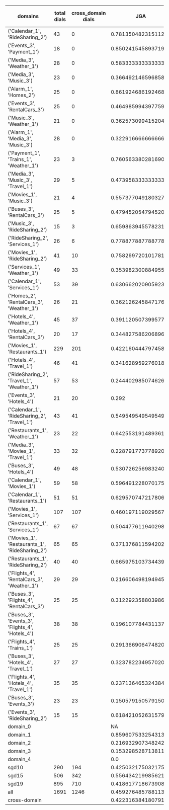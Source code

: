 | domains                                          |   total dials |   cross_domain dials | JGA                 | RSA                | TA                 | CDTA                 |   total turns |   cross-domain turns |
|--------------------------------------------------|---------------|----------------------|---------------------|--------------------|--------------------|----------------------|---------------|----------------------|
| ('Calendar_1', 'RideSharing_2')                  |            43 |                    0 | 0.7813504823151125  | 0.9406683375104431 | 0.8778135048231511 | NA                   |           311 |                    0 |
| ('Events_3', 'Payment_1')                        |            18 |                    0 | 0.8502415458937198  | 0.963095238095238  | 0.8888888888888888 | NA                   |           207 |                    0 |
| ('Media_3', 'Weather_1')                         |            28 |                    0 | 0.5833333333333334  | 0.8332710047369731 | 0.8676470588235294 | NA                   |           204 |                    0 |
| ('Media_3', 'Music_3')                           |            23 |                    0 | 0.36649214659685864 | 0.6510707635009311 | 0.7015706806282722 | NA                   |           191 |                    0 |
| ('Alarm_1', 'Homes_2')                           |            25 |                    0 | 0.8619246861924686  | 0.9742637844611529 | 0.9456066945606695 | NA                   |           239 |                    0 |
| ('Events_3', 'RentalCars_3')                     |            25 |                    0 | 0.4649859943977591  | 0.8488583556965904 | 0.7338935574229691 | NA                   |           357 |                    0 |
| ('Music_3', 'Weather_1')                         |            21 |                    0 | 0.36257309941520466 | 0.6817192521180246 | 0.8011695906432749 | NA                   |           171 |                    0 |
| ('Alarm_1', 'Media_3', 'Music_3')                |            28 |                    0 | 0.3229166666666667  | 0.695022590809108  | 0.7256944444444444 | NA                   |           288 |                    0 |
| ('Payment_1', 'Trains_1', 'Weather_1')           |            23 |                    3 | 0.7605633802816901  | 0.962635678104886  | 0.8901408450704226 | 0.3333333333333333   |           355 |                    3 |
| ('Media_3', 'Music_3', 'Travel_1')               |            29 |                    5 | 0.4739583333333333  | 0.8341626357293935 | 0.8333333333333334 | 0.4                  |           384 |                    5 |
| ('Movies_1', 'Music_3')                          |            21 |                    4 | 0.5573770491803278  | 0.8444649698960041 | 0.7650273224043715 | 0.75                 |           183 |                    4 |
| ('Buses_3', 'RentalCars_3')                      |            25 |                    5 | 0.4794520547945205  | 0.9175005746535486 | 0.8712328767123287 | 0.0                  |           365 |                    5 |
| ('Music_3', 'RideSharing_2')                     |            15 |                    3 | 0.6598639455782312  | 0.9027271192164807 | 0.8707482993197279 | 0.6666666666666666   |           147 |                    3 |
| ('RideSharing_2', 'Services_1')                  |            26 |                    6 | 0.7788778877887789  | 0.9433185038721373 | 0.9141914191419142 | 0.0                  |           303 |                    6 |
| ('Movies_1', 'RideSharing_2')                    |            41 |                   10 | 0.7582697201017812  | 0.937208781362007  | 0.8880407124681934 | 0.0                  |           393 |                   10 |
| ('Services_1', 'Weather_1')                      |            49 |                   33 | 0.35398230088495575 | 0.8074726134585295 | 0.7234513274336283 | 0.0                  |           452 |                   48 |
| ('Calendar_1', 'Services_1')                     |            53 |                   39 | 0.6306620209059234  | 0.8976662887377177 | 0.789198606271777  | 0.10204081632653061  |           574 |                   49 |
| ('Homes_2', 'RentalCars_3', 'Weather_1')         |            26 |                   21 | 0.36212624584717606 | 0.8611485088985084 | 0.7142857142857143 | 0.0                  |           301 |                   22 |
| ('Hotels_4', 'Weather_1')                        |            45 |                   37 | 0.39112050739957716 | 0.8718767715419503 | 0.854122621564482  | 0.0                  |           473 |                   37 |
| ('Hotels_4', 'RentalCars_3')                     |            20 |                   17 | 0.3448275862068966  | 0.8680086869845913 | 0.8314176245210728 | 0.0                  |           261 |                   17 |
| ('Movies_1', 'Restaurants_1')                    |           229 |                  201 | 0.4221604447974583  | 0.8629323958342794 | 0.7609213661636219 | 0.0                  |          2518 |                  269 |
| ('Hotels_4', 'Travel_1')                         |            46 |                   41 | 0.3416289592760181  | 0.7868017150313805 | 0.8122171945701357 | 0.0                  |           442 |                   41 |
| ('RideSharing_2', 'Travel_1', 'Weather_1')       |            57 |                   53 | 0.24440298507462688 | 0.7644182404144455 | 0.746268656716418  | 0.0                  |           536 |                   78 |
| ('Events_3', 'Hotels_4')                         |            21 |                   20 | 0.292               | 0.8146607728886214 | 0.764              | 0.0                  |           250 |                   20 |
| ('Calendar_1', 'RideSharing_2', 'Travel_1')      |            43 |                   41 | 0.5495495495495496  | 0.8520181405895704 | 0.8085585585585585 | 0.0                  |           444 |                   41 |
| ('Restaurants_1', 'Weather_1')                   |            23 |                   22 | 0.6425531914893617  | 0.9029388821055488 | 0.8553191489361702 | 0.0                  |           235 |                   23 |
| ('Media_3', 'Movies_1', 'Travel_1')              |            33 |                   32 | 0.22879177377892032 | 0.7622622061975158 | 0.7326478149100257 | 0.03125              |           389 |                   32 |
| ('Buses_3', 'Hotels_4')                          |            49 |                   48 | 0.5307262569832403  | 0.9072749232867106 | 0.8230912476722533 | 0.0                  |           537 |                   48 |
| ('Calendar_1', 'Movies_1')                       |            59 |                   58 | 0.5964912280701754  | 0.8895739129969181 | 0.787719298245614  | 0.0                  |           570 |                   69 |
| ('Calendar_1', 'Restaurants_1')                  |            51 |                   51 | 0.629570747217806   | 0.9147316114487827 | 0.8235294117647058 | 0.0                  |           629 |                   60 |
| ('Movies_1', 'Services_1')                       |           107 |                  107 | 0.46019711902956784 | 0.8720256161432652 | 0.78013646702047   | 0.0                  |          1319 |                  198 |
| ('Restaurants_1', 'Services_1')                  |            67 |                   67 | 0.5044776119402985  | 0.8970765431413577 | 0.7681592039800995 | 0.0                  |          1005 |                  132 |
| ('Movies_1', 'Restaurants_1', 'RideSharing_2')   |            65 |                   65 | 0.3713768115942029  | 0.8786557462267399 | 0.7182971014492754 | 0.0                  |          1104 |                  173 |
| ('Restaurants_1', 'RideSharing_2')               |            40 |                   40 | 0.6659751037344398  | 0.9285763372696416 | 0.8568464730290456 | 0.0                  |           482 |                   40 |
| ('Flights_4', 'RentalCars_3', 'Weather_1')       |            29 |                   29 | 0.21660649819494585 | 0.776240222196104  | 0.6353790613718412 | 0.0                  |           277 |                   56 |
| ('Buses_3', 'Flights_4', 'RentalCars_3')         |            25 |                   25 | 0.3122923588039867  | 0.8343181616538013 | 0.7142857142857143 | 0.0                  |           301 |                   47 |
| ('Buses_3', 'Events_3', 'Flights_4', 'Hotels_4') |            38 |                   38 | 0.19610778443113772 | 0.7446411421726378 | 0.6541916167664671 | 0.007575757575757576 |           668 |                  132 |
| ('Flights_4', 'Trains_1')                        |            25 |                   25 | 0.29136690647482016 | 0.7988458690705872 | 0.7553956834532374 | 0.0                  |           278 |                   25 |
| ('Buses_3', 'Hotels_4', 'Travel_1')              |            27 |                   27 | 0.3237822349570201  | 0.8710400214864498 | 0.8022922636103151 | 0.0                  |           349 |                   54 |
| ('Flights_4', 'Hotels_4', 'Travel_1')            |            35 |                   35 | 0.2371364653243848  | 0.8381176720755174 | 0.7651006711409396 | 0.0                  |           447 |                   68 |
| ('Buses_3', 'Events_3')                          |            23 |                   23 | 0.15057915057915058 | 0.567291824137062  | 0.61003861003861   | 0.0                  |           259 |                   23 |
| ('Events_3', 'RideSharing_2')                    |            15 |                   15 | 0.618421052631579   | 0.8804793586043584 | 0.7763157894736842 | 0.0                  |           152 |                   15 |
| domain_0                                         |               |                      | NA                  | NA                 | NA                 | NA                   |             0 |                    0 |
| domain_1                                         |               |                      | 0.8596075332543132  | 0.9325965731758028 | 0.9242723561174766 | NA                   |          7593 |                    0 |
| domain_2                                         |               |                      | 0.2169329073482428  | 0.819312636990434  | 0.6898828541001065 | 0.007308970099667774 |          9390 |                 1505 |
| domain_3                                         |               |                      | 0.1532985287138111  | 0.7947837326738891 | 0.6995728523967727 | 0.01020408163265306  |          2107 |                  294 |
| domain_4                                         |               |                      | 0.0                 | 0.6658044394182456 | 0.6115384615384616 | 0.018518518518518517 |           260 |                   54 |
| sgd10                                            |           290 |                  194 | 0.42503217503217505 | 0.8486050848271557 | 0.8075933075933076 | 0.004132231404958678 |          3108 |                  242 |
| sgd15                                            |           506 |                  342 | 0.5564342199856218  | 0.8707610842284037 | 0.8093098490294752 | 0.01991150442477876  |          5564 |                  452 |
| sgd19                                            |           895 |                  710 | 0.41861771867390896 | 0.8499814712437388 | 0.7600674283573703 | 0.004314063848144953 |         10678 |                 1159 |
| all                                              |          1691 |                 1246 | 0.4592764857881137  | 0.8557401750565178 | 0.781860465116279  | 0.008094981111710739 |         19350 |                 1853 |
| cross-domain                                     |               |                      | 0.422316384180791   | 0.8527911690412757 | 0.7670164110842077 | 0.008094981111710739 |         14868 |                 1853 |

